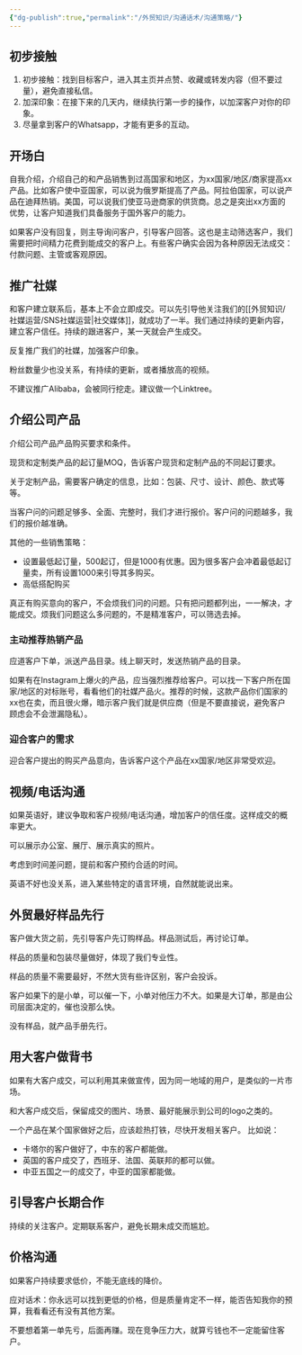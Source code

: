 ```yaml
---
{"dg-publish":true,"permalink":"/外贸知识/沟通话术/沟通策略/"}
---
```



## 初步接触

1. 初步接触：找到目标客户，进入其主页并点赞、收藏或转发内容（但不要过量），避免直接私信。
2. 加深印象：在接下来的几天内，继续执行第一步的操作，以加深客户对你的印象。
3. 尽量拿到客户的Whatsapp，才能有更多的互动。

## 开场白

自我介绍，介绍自己的和产品销售到过高国家和地区，为xx国家/地区/商家提高xx产品。比如客户使中亚国家，可以说为俄罗斯提高了产品。阿拉伯国家，可以说产品在迪拜热销。美国，可以说我们使亚马逊商家的供货商。总之是突出xx方面的优势，让客户知道我们具备服务于国外客户的能力。

如果客户没有回复，则主导询问客户，引导客户回答。这也是主动筛选客户，我们需要把时间精力花费到能成交的客户上。有些客户确实会因为各种原因无法成交：付款问题、主管或客观原因。

## 推广社媒

和客户建立联系后，基本上不会立即成交。可以先引导他关注我们的[[外贸知识/社媒运营/SNS社媒运营\|社交媒体]]，就成功了一半。我们通过持续的更新内容，建立客户信任。持续的跟进客户，某一天就会产生成交。

反复推广我们的社媒，加强客户印象。

粉丝数量少也没关系，有持续的更新，或者播放高的视频。

不建议推广Alibaba，会被同行挖走。建议做一个Linktree。

## 介绍公司产品

介绍公司产品产品购买要求和条件。

现货和定制类产品的起订量MOQ，告诉客户现货和定制产品的不同起订要求。

关于定制产品，需要客户确定的信息，比如：包装、尺寸、设计、颜色、款式等等。

当客户问的问题足够多、全面、完整时，我们才进行报价。客户问的问题越多，我们的报价越准确。

其他的一些销售策略：
- 设置最低起订量，500起订，但是1000有优惠。因为很多客户会冲着最低起订量卖，所有设置1000来引导其多购买。
- 高低搭配购买

真正有购买意向的客户，不会烦我们问的问题。只有把问题都列出，一一解决，才能成交。烦我们问题这么多问题的，不是精准客户，可以筛选去掉。

### 主动推荐热销产品

应道客户下单，派送产品目录。线上聊天时，发送热销产品的目录。

如果有在Instagram上爆火的产品，应当强烈推荐给客户。可以找一下客户所在国家/地区的对标账号，看看他们的社媒产品火。推荐的时候，这款产品你们国家的xx也在卖，而且很火爆，暗示客户我们就是供应商（但是不要直接说，避免客户顾虑会不会泄漏隐私）。

### 迎合客户的需求

迎合客户提出的购买产品意向，告诉客户这个产品在xx国家/地区非常受欢迎。

## 视频/电话沟通

如果英语好，建议争取和客户视频/电话沟通，增加客户的信任度。这样成交的概率更大。

可以展示办公室、展厅、展示真实的照片。

考虑到时间差问题，提前和客户预约合适的时间。

英语不好也没关系，进入某些特定的语言环境，自然就能说出来。


## 外贸最好样品先行

客户做大货之前，先引导客户先订购样品。样品测试后，再讨论订单。

样品的质量和包装尽量做好，体现了我们专业性。

样品的质量不需要最好，不然大货有些许区别，客户会投诉。

客户如果下的是小单，可以催一下，小单对他压力不大。如果是大订单，那是由公司层面决定的，催也没那么快。

没有样品，就产品手册先行。


## 用大客户做背书

如果有大客户成交，可以利用其来做宣传，因为同一地域的用户，是类似的一片市场。

和大客户成交后，保留成交的图片、场景、最好能展示到公司的logo之类的。


一个产品在某个国家做好之后，应该趁热打铁，尽快开发相关客户。
比如说：
- 卡塔尔的客户做好了，中东的客户都能做。
- 英国的客户成交了，西班牙、法国、英联邦的都可以做。
- 中亚五国之一的成交了，中亚的国家都能做。

## 引导客户长期合作

持续的关注客户。定期联系客户，避免长期未成交而尴尬。

## 价格沟通

如果客户持续要求低价，不能无底线的降价。

应对话术：你永远可以找到更低的价格，但是质量肯定不一样，能否告知我你的预算，我看看还有没有其他方案。

不要想着第一单先亏，后面再赚。现在竞争压力大，就算亏钱也不一定能留住客户。


